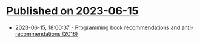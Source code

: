 # [Published on 2023-06-15](index.md)

* [2023-06-15, 18:00:37](https://lobste.rs/s/rcwd7l/programming_book_recommendations_anti) - [Programming book recommendations and anti-recommendations (2016)](https://danluu.com/programming-books/)
